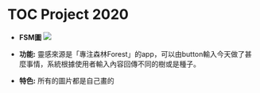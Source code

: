 # TOC Project 2020
* **FSM圖**
![](https://i.imgur.com/XC79nFS.png)

* **功能:**
靈感來源是「專注森林Forest」的app，可以由button輸入今天做了甚麼事情，系統根據使用者輸入內容回傳不同的樹或是種子。

* **特色:**
所有的圖片都是自己畫的